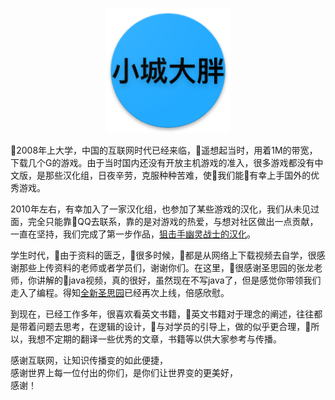 <p align="center">
   <img width="200" src="avatar.png">
</p>


2008年上大学，中国的互联网时代已经来临，遥想起当时，用着1M的带宽，下载几个G的游戏。由于当时国内还没有开放主机游戏的准入，很多游戏都没有中文版，是那些汉化组，日夜辛劳，克服种种苦难，使我们能有幸上手国外的优秀游戏。

2010年左右，有幸加入了一家汉化组，也参加了某些游戏的汉化，我们从未见过面，完全只能靠QQ去联系，靠的是对游戏的热爱，与想对社区做出一点贡献，一直在坚持，我们完成了第一步作品，[狙击手幽灵战士的汉化](http://game.ali213.net/forum.php?mod=viewthread&ordertype=1&tid=3286047)。

学生时代，由于资料的匮乏，很多时候，都是从网络上下载视频去自学，很感谢那些上传资料的老师或者学员们，谢谢你们。在这里，很感谢圣思园的张龙老师，你讲解的java视频，真的很好，虽然现在不写java了，但是感觉你带领我们走入了编程。得知[全新圣思园](http://www.iprogramming.cn/)已经再次上线，倍感欣慰。

到现在，已经工作多年，很喜欢看英文书籍，英文书籍对于理念的阐述，往往都是带着问题去思考，在逻辑的设计，与对学员的引导上，做的似乎更合理，所以，我想不定期的翻译一些优秀的文章，书籍等以供大家参考与传播。

感谢互联网，让知识传播变的如此便捷，  
感谢世界上每一位付出的你们，是你们让世界变的更美好，  
感谢！